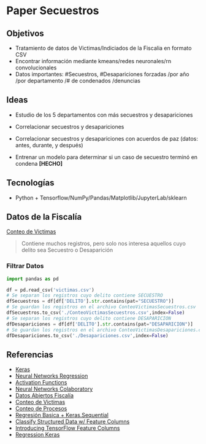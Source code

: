 # Paper Secuestros

## Objetivos

- Tratamiento de datos de Victimas/Indiciados de la Fiscalia en formato CSV
- Encontrar información mediante kmeans/redes neuronales/rn convolucionales
- Datos importantes: #Secuestros, #Desapariciones forzadas /por año /por departamento /# de condenados /denuncias

## Ideas

- Estudio de los 5 departamentos con más secuestros y desapariciones
- Correlacionar secuestros y desapariciones
- Correlacionar secuestros y desapariciones con acuerdos de paz (datos: antes, durante, y después)

- Entrenar un modelo para determinar si un caso de secuestro terminó en condena **[HECHO]**


## Tecnologías

- Python + Tensorflow/NumPy/Pandas/Matplotlib/JupyterLab/sklearn

## Datos de la Fiscalía

[Conteo de Victimas](https://www.datos.gov.co/Justicia-y-Derecho/Conteo-de-V-ctimas/sft7-9im5)
> Contiene muchos registros, pero solo nos interesa aquellos cuyo delito sea Secuestro o Desaparición

### Filtrar Datos

```python
import pandas as pd

df = pd.read_csv('victimas.csv')
# Se separan los registros cuyo delito contiene SECUESTRO
dfSecuestros = df[df['DELITO'].str.contains(pat="SECUESTRO")]
# Se guardan los registros en el archivo ConteoVictimasSecuestros.csv
dfSecuestros.to_csv('./ConteoVictimasSecuestros.csv',index=False)
# Se separan los registros cuyo delito contiene DESAPARICION
dfDesapariciones = df[df['DELITO'].str.contains(pat="DESAPARICION")]
# Se guardan los registros en el archivo ConteoVictimasDesapariciones.csv
dfDesapariciones.to_csv('./Desapariciones.csv',index=False)
```

## Referencias

- [Keras](https://keras.io/)
- [Neural Networks Regression](https://missinglink.ai/guides/neural-network-concepts/neural-networks-regression-part-1-overkill-opportunity/)
- [Activation Functions](https://missinglink.ai/guides/neural-network-concepts/7-types-neural-network-activation-functions-right/)
- [Neural Networks Colaboratory](https://colab.research.google.com/drive/1B1ZFXIPgDjKg7TQHhd7Nlmi5oz-N3CNo)
- [Datos Abiertos Fiscalía](https://www.datos.gov.co/browse?q=fiscalia%20spoa&sortBy=relevance)
- [Conteo de Victimas](https://www.datos.gov.co/Justicia-y-Derecho/Conteo-de-V-ctimas/sft7-9im5)
- [Conteo de Procesos](https://www.datos.gov.co/Justicia-y-Derecho/Conteo-de-Procesos/q6re-36rh)
- [Regresión Basica + Keras.Sequential](https://www.tensorflow.org/tutorials/keras/regression)
- [Classify Structured Data w/ Feature Columns](https://www.tensorflow.org/tutorials/structured_data/feature_columns)
- [Introducing TensorFlow Feature Columns](https://developers.googleblog.com/2017/11/introducing-tensorflow-feature-columns.html)
- [Regression Keras](https://www.pluralsight.com/guides/regression-keras)